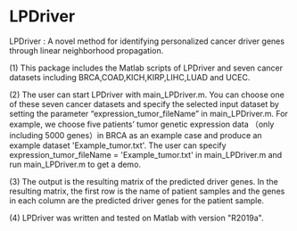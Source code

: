 # LPDriver
LPDriver : A novel method for identifying personalized cancer driver genes through linear neighborhood propagation.


(1) This package includes the Matlab scripts of LPDriver and seven cancer datasets including BRCA,COAD,KICH,KIRP,LIHC,LUAD and UCEC.

(2) The user can start LPDriver with main_LPDriver.m. You can choose one of these seven cancer datasets and specify the selected input dataset by setting the parameter “expression_tumor_fileName” in main_LPDriver.m. For example, we choose five patients’ tumor genetic expression data （only including 5000 genes）in BRCA as an example case and produce an example dataset 'Example_tumor.txt'. The user can specify expression_tumor_fileName = 'Example_tumor.txt' in main_LPDriver.m and run main_LPDriver.m to get a demo.

(3) The output is the resulting matrix of the predicted driver genes. In the resulting matrix, the first row is the name of patient samples and the genes in each column are the predicted driver genes for the patient sample.

(4) LPDriver was written and tested on Matlab with version "R2019a".



